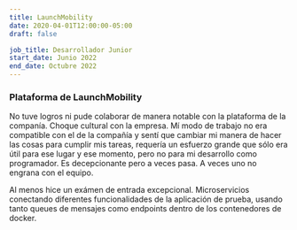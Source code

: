 ```yaml
---
title: LaunchMobility
date: 2020-04-01T12:00:00-05:00
draft: false

job_title: Desarrollador Junior
start_date: Junio 2022
end_date: Octubre 2022
---
```


### Plataforma de LaunchMobility

No tuve logros ni pude colaborar de manera notable con la plataforma de la
companía. Choque cultural con la empresa. Mí modo de trabajo no era compatible
con el de la compañía y sentí que cambiar mi manera de hacer las cosas para
cumplir mis tareas, requería un esfuerzo grande que sólo era útil para ese
lugar y ese momento, pero no para mi desarrollo como programador. Es
decepcionante pero a veces pasa. A veces uno no engrana con el equipo.

Al menos hice un exámen de entrada excepcional. Microservicios conectando
diferentes funcionalidades de la aplicación de prueba, usando tanto queues de
mensajes como endpoints dentro de los contenedores de docker.
